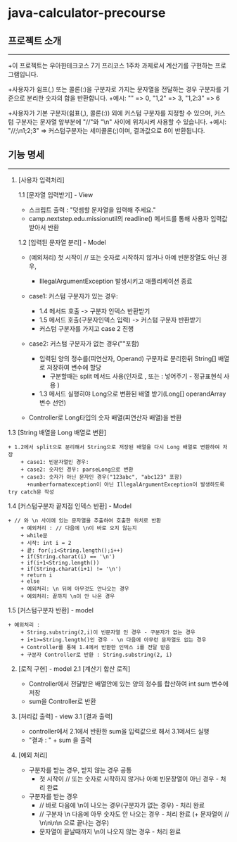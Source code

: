 # java-calculator-precourse

## 프로젝트 소개

- - - - - -
+이 프로젝트는 우아한테크코스 7기 프리코스 1주차 과제로서 계산기를 구현하는 프로그램입니다.

+사용자가 쉼표(,) 또는 콜론(:)을 구분자로 가지는 문자열을 전달하는 경우 구분자를 기준으로 분리한 숫자의 합을 반환합니다.
+예시: "" => 0, "1,2" => 3, "1,2:3" => 6

+사용자가 기본 구분자(쉼표(,), 콜론(:)) 외에 커스텀 구분자를 지정할 수 있으며, 커스텀 구분자는 문자열 앞부분에 "//"와 "\n" 사이에 위치시켜 사용할 수 있습니다.
+예시: "//;\n1;2;3" => 커스텀구분자는 세미콜론(;)이며, 결과값으로 6이 반환됩니다.

## 기능 명세

- - - - - -

1. [사용자 입력처리]

   1.1 [문자열 입력받기] - View
    + 스크립트 출력 : "덧셈할 문자열을 입력해 주세요."
    + camp.nextstep.edu.missionutil의 readline() 메서드를 통해 사용자 입력값 받아서 반환

   1.2 [입력된 문자열 분리] - Model
    + (예외처리) 첫 시작이 // 또는 숫자로 시작하지 않거나 아예 빈문장열도 아닌 경우,
        + IllegalArgumentException 발생시키고 애플리케이션 종료

    + case1: 커스텀 구분자가 있는 경우:
        + 1.4 메서드 호출 -> 구분자 인덱스 반환받기
        + 1.5 메서드 호출(구분자인덱스 입력) -> 커스텀 구분자 반환받기
        + 커스텀 구분자를 가지고 case 2 진행
    + case2: 커스텀 구분자가 없는 경우(""포함)
        + 입력된 양의 정수를(피연산자, Operand) 구분자로 분리한뒤 String[] 배열로 저장하여 변수에 할당
            + 구분할때는 split 메서드 사용(인자로 , 또는 : 넣어주기 - 정규표현식 사용 )
        + 1.3 메서드 실행히야 Long으로 변환된 배열 받기(Long[] operandArray 변수 선언)

    + Controller로 Long타입의 숫자 배열(피연산자 배열)을 반환

1.3 [String 배열을 Long 배열로 변환]

    + 1.2에서 split으로 분리해서 String으로 저장된 배열을 다시 Long 배열로 변환하여 저장
        + case1: 빈문자열인 경우:
        + case2: 숫자인 경우: parseLong으로 변환
        + case3: 숫자가 아닌 문자인 경우("123abc", "abc123" 포함)
          +numberformatexception이 아닌 IllegalArgumentException이 발생하도록 try catch문 작성

1.4 [커스텀구분자 끝지점 인덱스 반환] - Model

    + // 와 \n 사이에 있는 문자열을 추출하여 호출한 위치로 반환
        + 예외처리 : // 다음에 \n이 바로 오지 않는지
        + while문
        + 시작: int i = 2
        + 끝: for(;i<String.length();i++)
        + if(String.charat(i) == '\n')
        + if(i+1<String.length())
        + if(String.charat(i+1) != '\n')
        + return i
        + else
        + 예외처리: \n 뒤에 아무것도 안나오는 경우
        + 예외처리: 끝까지 \n이 안 나온 경우

1.5 [커스텀구분자 반환] - model

    + 예외처리 :
        + String.substring(2,i)이 빈문자열 인 경우 - 구분자가 없는 경우
        + i+1>=String.length()인 경우 - \n 다음에 아무런 문자열도 없는 경우
        + Controller를 통해 1.4에서 반환한 인덱스 i를 전달 받음
        + 구분자 Controller로 반환 : String.substring(2, i)

2. [로직 구현] - model
   2.1 [계산기 합산 로직]
    + Controller에서 전달받은 배열안에 있는 양의 정수를 합산하여 int sum 변수에 저장
    + sum을 Controller로 반환

3. [처리값 출력] - view
   3.1 [결과 출력]
    + controller에서 2.1에서 반환한 sum을 입력값으로 해서 3.1메서드 실행
    + "결과 : " + sum 을 출력

4. [예외 처리]
    + 구분자를 받는 경우, 받지 않는 경우 공통
        + 첫 시작이 // 또는 숫자로 시작하지 않거나 아예 빈문장열이 아닌 경우 - 처리 완료
    + 구분자를 받는 경우
        + // 바로 다음에 \n이 나오는 경우(구분자가 없는 경우)  - 처리 완료
        + // 구분자 \n 다음에 아무 숫자도 안 나오는 경우 - 처리 완료
          (+ 문자열이 // \n\n\n\n 으로 끝나는 경우)
        + 문자열이 끝날때까지 \n이 나오지 않는 경우 - 처리 완료
        
        